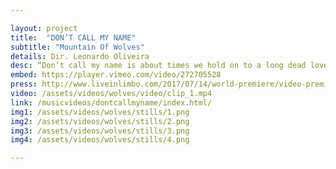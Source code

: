 ```yaml
---

layout: project
title:  "DON’T CALL MY NAME"
subtitle: "Mountain Of Wolves"
details: Dir. Leonardo Oliveira
desc: “Don’t call my name is about times we hold on to a long dead love, and what it takes to drop that dead weight and move on. It’s about acknowledging differences and knowing that, at times, walking away is the only thing to do.” <br> -Mountain Of Wolves
embed: https://player.vimeo.com/video/272705528
press: http://www.liveinlimbo.com/2017/07/14/world-premiere/video-premiere-dont-call-my-name-by-mountain-of-wolves.html
video: /assets/videos/wolves/video/clip_1.mp4
link: /musicvideos/dontcallmyname/index.html/
img1: /assets/videos/wolves/stills/1.png
img2: /assets/videos/wolves/stills/2.png
img3: /assets/videos/wolves/stills/3.png
img4: /assets/videos/wolves/stills/4.png

---
```

